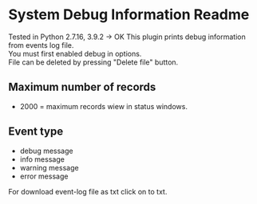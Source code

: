 System Debug Information Readme
====

Tested in Python 2.7.16, 3.9.2 -> OK
This plugin prints debug information from events log file.  
You must first enabled debug in options.  
File can be deleted by pressing "Delete file" button.  

Maximum number of records
-----------
* 2000 = maximum records wiew in status windows.


Event type
-----------
* debug message
* info message
* warning message
* error message  

For download event-log file as txt click on to txt. 
